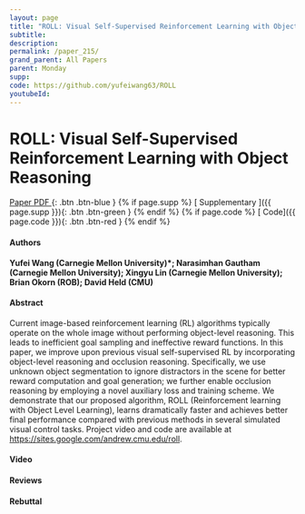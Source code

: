 ```yaml
---
layout: page
title: "ROLL: Visual Self-Supervised Reinforcement Learning with Object Reasoning"
subtitle: 
description:
permalink: /paper_215/
grand_parent: All Papers
parent: Monday
supp: 
code: https://github.com/yufeiwang63/ROLL
youtubeId: 
---
```


# ROLL: Visual Self-Supervised Reinforcement Learning with Object Reasoning

[<i class="fa fa-file-text-o" aria-hidden="true"></i> Paper PDF ](https://drive.google.com/file/d/1Q-0xpq3QU6UlvBFPAEHMkz9ap3xDeiMi/view){: .btn .btn-blue } {% if page.supp %} [<i class="fa fa-file-text-o" aria-hidden="true"></i> Supplementary ]({{ page.supp }}){: .btn .btn-green } {% endif %} {% if page.code %} [<i class="fa fa-github" aria-hidden="true"></i> Code]({{ page.code }}){: .btn .btn-red }
{% endif %}

#### Authors
**Yufei Wang (Carnegie Mellon University)*; Narasimhan Gautham (Carnegie Mellon University); Xingyu Lin (Carnegie Mellon University); Brian Okorn (ROB); David Held (CMU)**

#### Abstract
Current image-based reinforcement learning (RL) algorithms typically operate on the whole image without performing object-level reasoning.  This leads to inefficient goal sampling and ineffective reward functions. In this paper, we improve upon previous visual self-supervised RL by incorporating object-level reasoning and occlusion reasoning. Specifically, we use unknown object segmentation to ignore distractors in the scene for better reward computation and goal generation; we further enable occlusion reasoning by employing a novel auxiliary loss and training scheme. We demonstrate that our proposed algorithm, ROLL (Reinforcement learning with Object Level Learning), learns dramatically faster and achieves better final performance compared with previous methods in several simulated visual control tasks. Project video and code
are available at <a href="https://sites.google.com/andrew.cmu.edu/roll" target="_blank">https://sites.google.com/andrew.cmu.edu/roll</a>.

#### Video 

#### Reviews

#### Rebuttal

